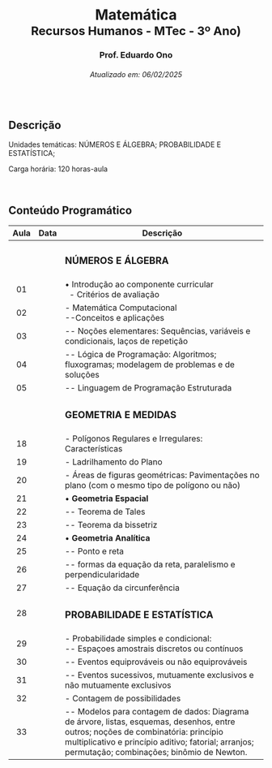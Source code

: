 <h1 align="center">Matemática<br><sub>Recursos Humanos - MTec - 3º Ano)</sub></h1>
<h3 align="center">Prof. Eduardo Ono</h3>
<h6 align="center">Atualizado em: 06/02/2025</h6>

&nbsp;

## Descrição

Unidades temáticas: NÚMEROS E ÁLGEBRA; PROBABILIDADE E ESTATÍSTICA;

Carga horária: 120 horas-aula

&nbsp;

## Conteúdo Programático

| Aula | Data | Descrição |
| :-:  | :-:  | --- |
|      |      | <h3>NÚMEROS E ÁLGEBRA</h3> |
|  01  |      | &bull; Introdução ao componente curricular<br>&nbsp; - Critérios de avaliação<br> |
|  02  |      | - Matemática Computacional<br>--Conceitos e aplicações |
|  03  |      | -- Noções elementares: Sequências, variáveis e condicionais, laços de repetição |
|  04  |      | -- Lógica de Programação: Algoritmos; fluxogramas; modelagem de problemas e de soluções |
|  05  |      | -- Linguagem de Programação Estruturada |
|      |      | <h3>GEOMETRIA E MEDIDAS</h3> |
|  18  |      | - Polígonos Regulares e Irregulares: Características |
|  19  |      | - Ladrilhamento do Plano |
|  20  |      | - Áreas de figuras geométricas: Pavimentações no plano (com o mesmo tipo de polígono ou não) |
|  21  |      | &bull; __Geometria Espacial__ |
|  22  |      | -- Teorema de Tales |
|  23  |      | -- Teorema da bissetriz |
|  24  |      | &bull; __Geometria Analítica__ |
|  25  |      | -- Ponto e reta |
|  26  |      | -- formas da equação da reta, paralelismo e perpendicularidade |
|  27  |      | -- Equação da circunferência |
|  28  |      | <h3>PROBABILIDADE E ESTATÍSTICA</h3> |
|  29  |      | - Probabilidade simples e condicional:<br>-- Espaçoes amostrais discretos ou contínuos |
|  30  |      | -- Eventos equiprováveis ou não equiprováveis |
|  31  |      | -- Eventos sucessivos, mutuamente exclusivos e não mutuamente exclusivos |
|  32  |      | - Contagem de possibilidades |
|  33  |      | -- Modelos para contagem de dados: Diagrama de árvore, listas, esquemas, desenhos, entre outros; noções de combinatória: princípio multiplicativo e princípio aditivo; fatorial; arranjos; permutação; combinações; binômio de Newton. |

&nbsp;
